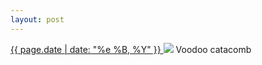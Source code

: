 ```yaml
---
layout: post
---
```


<p>
  <a href="/61">
    <time>{{ page.date | date: "%e %B, %Y" }}</time>
  </a>
  <a href="/61"><img src="{{ site.assets_url }}/61.jpg"/></a>
  <span>Voodoo catacomb</span>
</p>
